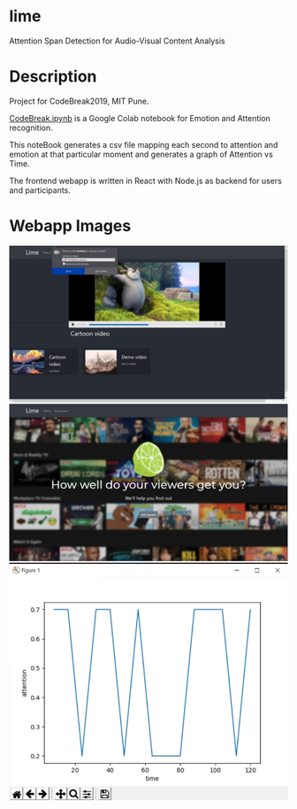 # lime
Attention Span Detection for Audio-Visual Content Analysis

# Description

Project for CodeBreak2019, MIT Pune.

[CodeBreak.ipynb]() is a Google Colab notebook for Emotion and Attention recognition.

This noteBook generates a csv file mapping each second to attention and emotion at that particular moment and generates a graph of Attention vs Time.

The frontend webapp is written in React with Node.js as backend for users and participants.

# Webapp Images

![Demo1](templates/demo1.jpg)
![Demo2](templates/demo2.jpg)
![Demo3](templates/demo3.jpg)
